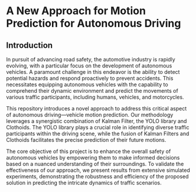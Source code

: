 

# A New Approach for Motion Prediction for Autonomous Driving

## Introduction

In pursuit of advancing road safety, the automotive industry is rapidly evolving, with a particular focus on the development of autonomous vehicles. A paramount challenge in this endeavor is the ability to detect potential hazards and respond proactively to prevent accidents. This necessitates equipping autonomous vehicles with the capability to comprehend their dynamic environment and predict the movements of various traffic participants, including humans, vehicles, and motorcycles.

This repository introduces a novel approach to address this critical aspect of autonomous driving—vehicle motion prediction. Our methodology leverages a synergistic combination of Kalman Filter, the YOLO library and Clothoids. The YOLO library plays a crucial role in identifying diverse traffic participants within the driving scene, while the fusion of Kalman Filters and Clothoids facilitates the precise prediction of their future motions.

The core objective of this project is to enhance the overall safety of autonomous vehicles by empowering them to make informed decisions based on a nuanced understanding of their surroundings. To validate the effectiveness of our approach, we present results from extensive simulated experiments, demonstrating the robustness and efficiency of the proposed solution in predicting the intricate dynamics of traffic scenarios.
